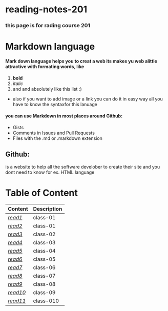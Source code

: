 # reading-notes-201
### this page is for rading course 201 

# Markdown language
#### Mark down language helps you to creat a web its makes yu web alittle attractive with formating words, like 
1. **bold**
2. *italic*
3. and and absolutely like this list :)
 - also if you want to add image or a link you can do it in easy way all you have to know the syntaxfor this lanuage
#### you can use Markdown in most places around Github:
- Gists
- Comments in Issues and Pull Requests
- Files with the .md or .markdown extension

## Github:
is a website to help all the software develober to create their site and you dont need to know for ex. HTML language 

# Table of Content

 | Content      | Description
------------      | ------------
*[read1](https://mahmoudghnnam.github.io/reading-notes-201/class-01)* | class-01
*[read2](https://mahmoudghnnam.github.io/reading-notes-201/class-02)*| class-01
*[read3](https://mahmoudghnnam.github.io/reading-notes-201/read-03)*| class-02
*[read4](https://mahmoudghnnam.github.io/reading-notes-201/read-04)*| class-03
*[read5](https://mahmoudghnnam.github.io/reading-notes-201/read-05)*| class-04
*[read6](https://mahmoudghnnam.github.io/reading-notes-201/read-06)*| class-05
*[read7](https://mahmoudghnnam.github.io/reading-notes-201/read-07)*| class-06
*[read8](https://mahmoudghnnam.github.io/reading-notes-201/read-08)*|class-07
*[read9](https://mahmoudghnnam.github.io/reading-notes-201/read-09)*|class-08
*[read10](https://mahmoudghnnam.github.io/reading-notes-201/read-010)*|class-09
*[read11](https://mahmoudghnnam.github.io/reading-notes-201/read-011)*|class-010